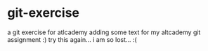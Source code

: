# git-exercise
a git exercise for atlcademy
adding some text for my altcademy git assignment :)
try this again... i am so lost... :(